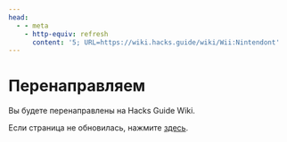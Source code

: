 ```yaml
---
head:
  - - meta
    - http-equiv: refresh
      content: '5; URL=https://wiki.hacks.guide/wiki/Wii:Nintendont'
---
```


# Перенаправляем

Вы будете перенаправлены на Hacks Guide Wiki.

Если страница не обновилась, нажмите [здесь](https://wiki.hacks.guide/wiki/Wii:Nintendont).
